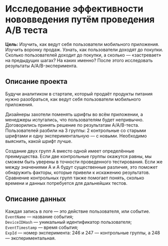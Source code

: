 # Исследование эффективности нововведения путём проведения А/B теста

**Цель:** Изучить, как ведут себя пользователи мобильного приложения. 
Изучить воронку продаж. Узнать, как пользователи доходят до покупки. Сколько пользователей доходит до покупки, а сколько — «застревает» на предыдущих шагах? На каких именно?
После этого исследовать результаты A/A/B-эксперимента.

## Описание проекта

Будучи аналитиком в стартапе, который продаёт продукты питания нужно разобраться, как ведут себя пользователи мобильного приложения. 

Дизайнеры захотели поменять шрифты во всём приложении, а менеджеры испугались, что пользователям будет непривычно. Договорились принять решение по результатам A/A/B-теста. Пользователей разбили на 3 группы: 2 контрольные со старыми шрифтами и одну экспериментальную — с новыми. Необходимо выяснить, какой шрифт лучше.

Создание двух групп A вместо одной имеет определённые преимущества. Если две контрольные группы окажутся равны, мы сможем быть уверены в точности проведенного тестирования. Если же между значениями A и A будут существенные различия, это поможет обнаружить факторы, которые привели к искажению результатов. Сравнение контрольных групп также помогает понять, сколько времени и данных потребуется для дальнейших тестов.

## Описание данных

Каждая запись в логе — это действие пользователя, или событие. \
`EventName` — название события;\
`DeviceIDHash` — уникальный идентификатор пользователя;\
`EventTimestamp` — время события;\
`ExpId` — номер эксперимента: 246 и 247 — контрольные группы, а 248 — экспериментальная.
